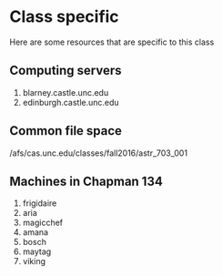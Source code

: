 # Class specific

Here are some resources that are specific to this class

## Computing servers

1. blarney.castle.unc.edu
2. edinburgh.castle.unc.edu

## Common file space

/afs/cas.unc.edu/classes/fall2016/astr_703_001

## Machines in Chapman 134

1. frigidaire
2. aria
3. magicchef
4. amana
5. bosch
6. maytag
7. viking
